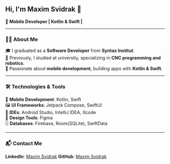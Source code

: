## Hi, I'm Maxim Svidrak 👋  

🚀 **Mobile Developer | Kotlin & Swift |**  

---

### 🧑‍💻 About Me  
🎓 I graduated as a **Software Developer** from **Syntax Institut**.  
🤖 Previously, I studied at university, specializing in **CNC programming and robotics**.  
📱 Passionate about **mobile development**, building apps with **Kotlin & Swift**.  

---

### 🛠️ Technologies & Tools  

📱 **Mobile Development**: Kotlin, Swift  
🖼 **UI Frameworks**: Jetpack Compose, SwiftUI  
🔧 **IDEs**: Android Studio, IntelliJ IDEA, Xcode  
🎨 **Design Tools**: Figma  
🗄 **Databases**: Firebase, Room(SQLite), SwiftData  

---

### 📬 Contact Me  

 **LinkedIn**: [Maxim Svidrak](https://www.linkedin.com/in/maxim-svidrak-733317300/) 
 **GitHub**: [Maxim Svidrak](https://github.com/MaximSvid) 




<!--
**MaximSvid/MaximSvid** is a ✨ _special_ ✨ repository because its `README.md` (this file) appears on your GitHub profile.

Here are some ideas to get you started:

- 🔭 I’m currently working on ...
- 🌱 I’m currently learning ...
- 👯 I’m looking to collaborate on ...
- 🤔 I’m looking for help with ...
- 💬 Ask me about ...
- 📫 How to reach me: ...
- 😄 Pronouns: ...
- ⚡ Fun fact: ...
-->

